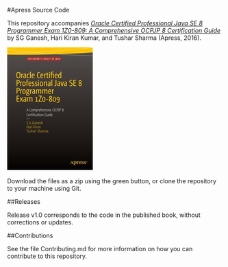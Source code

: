 #Apress Source Code

This repository accompanies [*Oracle Certified Professional Java SE 8 Programmer Exam 1Z0-809: A Comprehensive OCPJP 8 Certification Guide*](http://www.apress.com/9781484218358) by SG Ganesh, Hari Kiran Kumar, and Tushar Sharma (Apress, 2016).

![Cover image](9781484218358.jpg)

Download the files as a zip using the green button, or clone the repository to your machine using Git.

##Releases

Release v1.0 corresponds to the code in the published book, without corrections or updates.

##Contributions

See the file Contributing.md for more information on how you can contribute to this repository.
